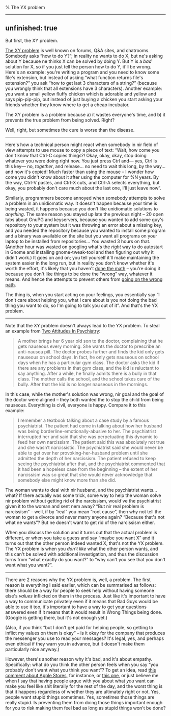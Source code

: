 % The YX problem

---
unfinished: true
---

But first, the XY problem.

[The XY problem](http://xyproblem.info/) is well known on forums, Q&A sites, and chatrooms. Somebody asks “how to do Y?”; in reality ne wants to do X, but ne's asking about Y because ne thinks X can be solved by doing Y. But Y is a *bad* solution for X, so if you just tell the person how to do Y, it'll be wrong. Here's an example: you're writing a program and you need to know some file's extension, but instead of asking “what function returns file's extension?” you ask “how to get last 3 characters of a string?” (because you wrongly think that all extensions have 3 characters). Another example: you want a small yellow fluffy chicken which is adorable and yellow and says pip-pip-pip, but instead of just buying a chicken you start asking your friends whether they know where to get a cheap incubator.

The XY problem is a problem because a) it wastes everyone's time, and b) it prevents the true problem from being solved. Right?

Well, right, but sometimes the cure is worse than the disease.

-----------------------------------------------------------------------------

Here's how a technical person might react when somebody in nir field of view attempts to use mouse to copy a piece of text: “Wait, how come you don't know that Ctrl-C copies things?! Okay, okay, okay, stop doing whatever you were doing right now. You just press Ctrl and— yes, Ctrl is this key— no, *together*, and release... no need to wait this long, by the way... and now it's copied! Much faster than using the mouse – I wonder how come you didn't know about it after using the computer for %N years. By the way, Ctrl-V pastes, and Ctrl-X cuts, and Ctrl-A selects everything, but okay, you probably don't care much about the last one, I'll just leave now”.

Similarly, programmers become annoyed when somebody attempts to solve a problem in an unidiomatic way. It doesn't happen because your time is being wasted, it happens because you don't like unidiomatic solutions to *anything*. The same reason you stayed up late the previous night – 20 open tabs about GnuPG and keyservers, because you wanted to add some guy's repository to your system but it was throwing an error about a missing key, and you needed the repository because you wanted to install some program and a binary was available on the site but you want all programs on your laptop to be installed from repositories... You wasted 3 hours on that. (Another hour was wasted on googling what's the *right* way to do autostart in Gnome and installing gnome-tweak-tool and then figuring out why it didn't work.) It goes on and on; you tell yourself it'll make maintaining the system easier in the long run, but in reality you don't know whether it's worth the effort, it's likely that you haven't [done the math][xkcd automation] – you're doing it because you don't like things to be done the “wrong” way, whatever it means. And hence the attempts to prevent others from [going on the wrong path][xkcd XY].

[xkcd automation]: https://xkcd.com/1205/
[xkcd XY]: http://xkcd.com/763/

The thing is, when you start acting on your feelings, you essentially say “I don't care about helping you, what I care about is you not doing the bad thing you want to do, so I'm going to talk you out of it”. And that's the YX problem.

-----------------------------------------------------------------------------

Note that the XY problem doesn't always lead to the YX problem. To steal an example from [Two Attitudes In Psychiatry][SSC attitudes]:

[SSC attitudes]: http://slatestarcodex.com/2016/02/24/two-attitudes-in-psychiatry/

> A mother brings her 6 year old son to the doctor, complaining that he gets nauseous every morning. She wants the doctor to prescribe an anti-nausea pill. The doctor probes further and finds the kid only gets nauseous on school days. In fact, he only gets nauseous on school days when he has a particular gym class. The doctor asks the kid if there are any problems in that gym class, and the kid is reluctant to say anything. After a while, he finally admits there is a bully in that class. The mother calls the school, and the school takes care of the bully. After that the kid is no longer nauseous in the mornings.

In this case, while the mother's solution was wrong, nir goal and the goal of the doctor were aligned – they both wanted the to stop the child from being nauseous. Everything is civil, everyone is happy. Compare it to this example:

> I remember a textbook talking about a case study by a famous psychiatrist. The patient had come in talking about how her husband was being borderline-emotionally-abusive to her. The psychiatrist interrupted her and said that she was perpetuating this dynamic to feed her own narcissism. The patient said this was absolutely not true and she wasn’t narcissistic. The psychiatrist said she would never be able to get over her provoking-her-husband problem until she admitted the depth of her narcissism. The patient refused to keep seeing the psychiatrist after that, and the psychiatrist commented that it had been a hopeless case from the beginning – the extent of her narcissism was so great that she would never acknowledge that somebody else might know more than she did.

The woman wants to deal with nir husband, and the psychiatrist wants... what? If there actually was some trick, some way to help the woman solve nir problem without getting rid of the narcissism, would've the psychiatrist given it to the woman and sent nem away? “But nir real problem is narcissism” – well, if by “real” you mean “root cause”, then why not tell the woman to get a divorce and never marry anyone again? “Because that's not what ne wants”? But ne doesn't want to get rid of the narcissism either.

When you discuss the solution and it turns out that the actual problem is different, or when you take a guess and say “maybe you want X” and it turns out that the other person indeed wanted X, that's not the YX problem. The YX problem is when you *don't like* what the other person wants, and this can't be solved with additional investigation, and thus the discussion turns from “what exactly do you want?” to “why can't you see that you don't want what you want?”.

-----------------------------------------------------------------------------

There are 2 reasons why the YX problem is, well, a problem. The first reason is everything I said earlier, which can be summarised as follows: there should be a way for people to seek help without having someone else's *values* inflicted on them in the process. Just like it's important to have a way to communicate privately even if it means that Bad Guys would be able to use it too, it's important to have a way to get your questions answered even if it means that it would result in Wrong Things being done. (Google is getting there, but it's not enough yet.)

(Also, if you think “but I don't get paid for helping people, so getting to inflict my values on them is okay” – is it okay for the company that produces the messenger you use to read your messages? It's legal, yes, and perhaps even ethical if they warn you in advance, but it doesn't make them particularly nice anyway.)

However, there's another reason why it's bad, and it's about empathy. Specifically: what do you think the other person feels when you say “you probably don't want what you think you want”? To get an idea, read [this comment about Apple Stores](https://news.ycombinator.com/item?id=10024518), for instance, or [this one](https://news.ycombinator.com/item?id=9084152), or just believe me when I say that having people argue with you about what *you* want can make you feel like shit literally for the rest of the day, and the worst thing is that it happens regardless of whether they are ultimately right or not. Yes, people want stupid things sometimes. Yes, sometimes those things are really stupid. Is preventing them from doing those things important enough for you to risk making them feel bad as long as stupid things won't be done?
